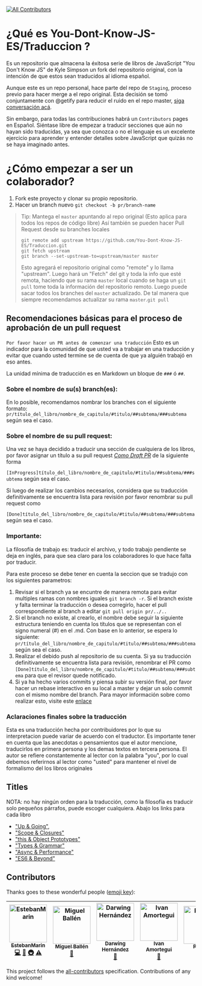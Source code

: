 
[![All Contributors](https://img.shields.io/badge/all_contributors-6-orange.svg?style=flat-square)](#contributors)
# ¿Qué es You-Dont-Know-JS-ES/Traduccion ?

Es un repositorio que almacena la éxitosa serie de libros de JavaScript "You Don't Know JS" de Kyle Simpson un fork del repositorio original, con la intención de que estos sean traducidos al idioma español.

Aunque este es un repo personal, hace parte del repo de `Staging`, proceso previo para hacer merge a el repo original. Esta decisión se tomó conjuntamente con @getify para reducir el ruido en el repo master, [siga conversación acá](https://github.com/getify/You-Dont-Know-JS/pull/1378).

Sin embargo, para todas las contribuciones habrá un `Contributors` pages en Español. Siéntase libre de empezar a traducir secciones que aún no hayan sido traducidas, ya sea que conozca o no el lenguaje es un excelente ejercicio para aprender y entender detalles sobre JavaScript que quizás no se haya imaginado antes.

# ¿Cómo empezar a ser un colaborador?

1. Fork este proyecto y clonar su propio repositorio.
2. Hacer un branch nuevo `git checkout -b pr/branch-name`

> Tip: Mantega el `master` apuntando al repo original (Esto aplica para todos los repos de código libre)
> Así también se pueden hacer Pull Request desde su branches locales
>
> ```
> git remote add upstream https://github.com/You-Dont-Know-JS-ES/Traduccion.git
> git fetch upstream
> git branch --set-upstream-to=upstream/master master
> ```
>
> Esto agregará el repositorio original como "remote" y lo llama "upstream". Luego
> hará un "Fetch" del git y toda la info que esté remota, haciendo que su rama `master`
> local cuando se haga un `git pull` tome toda la información del repositorio remoto.
> Luego puede sacar todos los branches del `master` actualizado.
> De tal manera que siempre recomendamos actualizar su rama `master`.`git pull`

## Recomendaciones básicas para el proceso de aprobación de un pull request

`Por favor hacer un PR antes de comenzar una traducción` Esto es un indicador para la comunidad de que usted va a trabajar en una traducción y evitar que cuando usted termine se de cuenta de que ya alguién trabajó en eso antes.

La unidad mínima de traducción es en Markdown un bloque de `###` ó `##`.

### Sobre el nombre de su(s) branch(es):

En lo posible, recomendamos nombrar los branches con el siguiente formato: 
  `pr/título_del_libro/nombre_de_capitulo/#titulo/##subtema/###subtema` según sea el caso. 

### Sobre el nombre de su pull request: 

 Una vez se haya decidido a traducir una sección de cualquiera de los libros, por favor asignar un título a su pull request [_*Como Draft PR*_](https://github.blog/2019-02-14-introducing-draft-pull-requests/) de la siguiente forma
 
  `[InProgress]título_del_libro/nombre_de_capitulo/#titulo/##subtema/###subtema` según sea el caso. 

Si luego de realizar los cambios necesarios, considera que su traducción definitivamente se encuentra lista para revisión por favor renombrar su pull request como
  
  `[Done]título_del_libro/nombre_de_capitulo/#titulo/##subtema/###subtema` según sea el caso.

### Importante: 

La filosofía de trabajo es: traducir el archivo, y todo trabajo pendiente se deja en inglés, para que sea claro para los colaboradores lo que hace falta por traducir.

Para este proceso se debe tener en cuenta la seccion que se tradujo con los siguientes parametros:

1. Revisar si el branch ya se encuntre de manera remota para evitar multiples ramas con nombres iguales `git branch -r`. Si el branch existe y falta terminar la traducción o desea corregirlo, hacer el pull correspondiente al branch a editar `git pull origin pr/../..`
2. Si el branch no existe, al crearlo, el nombre debe seguir la siguiente estructura teniendo en cuenta los títulos que se representan con el signo numeral (#) en el .md. Con base en lo anterior, se espera lo siguiente: `pr/título_del_libro/nombre_de_capitulo/#titulo/##subtema/###subtema` según sea el caso.
3. Realizar el debido push al repositorio de su cuenta. Si ya su traducción definitivamente se encuentra lista para revisión, renombrar  el PR como `[Done]título_del_libro/nombre_de_capitulo/#titulo/##subtema/###subtema` para que el revisor quede notificado.
4. Si ya ha hecho varios commits y piensa subir su versión final, por favor hacer un rebase interactivo en su local a master y dejar un solo commit con el mismo nombre del branch. Para mayor información sobre como realizar esto, visite este [enlace](https://www.atlassian.com/git/tutorials/rewriting-history/git-rebase)

### Aclaraciones finales sobre la traducción

Esta es una traducción hecha por contribuidores por lo que su interpretacion puede variar de acuerdo con el traductor. Es importante tener en cuenta que las anecdotas o pensamientos que el autor mencione, traducirlos en primera persona y los demas textos en tercera persona. El autor se refiere constantemente al lector con la palabra "you", por lo cual debemos referirnos al lector como "usted" para mantener el nivel de formalismo del los libros originales

## Titles

NOTA: no hay ningún orden para la traducción, como la filosofía es traducir solo pequeños párrafos, puede escoger cualquiera. Abajo los links para cada libro

- ["Up & Going"](https://github.com/You-Dont-Know-JS-ES/Traduccion/tree/master/up%20%26%20going), 
- ["Scope & Closures"](https://github.com/You-Dont-Know-JS-ES/Traduccion/tree/master/scope%20%26%20closures)
- ["this & Object Prototypes"](https://github.com/You-Dont-Know-JS-ES/Traduccion/tree/master/this%20%26%20object%20prototypes)
- ["Types & Grammar"](https://github.com/You-Dont-Know-JS-ES/Traduccion/tree/master/types%20%26%20grammar)
- ["Async & Performance"](https://github.com/You-Dont-Know-JS-ES/Traduccion/tree/master/async%20%26%20performance)
- ["ES6 & Beyond"](https://github.com/You-Dont-Know-JS-ES/Traduccion/tree/master/es6%20%26%20beyond)

## Contributors


Thanks goes to these wonderful people ([emoji key](https://github.com/all-contributors/all-contributors#emoji-key)):

<!-- ALL-CONTRIBUTORS-LIST:START - Do not remove or modify this section -->
<!-- prettier-ignore -->
| [<img src="https://avatars3.githubusercontent.com/u/13613037?v=4" width="100px;" alt="EstebanMarin"/><br /><sub><b>EstebanMarin</b></sub>](https://github.com/EstebanMarin)<br />[💻](https://github.com/You-Dont-Know-JS-ES/Traduccion/commits?author=EstebanMarin "Code") [📖](https://github.com/You-Dont-Know-JS-ES/Traduccion/commits?author=EstebanMarin "Documentation") [🚇](#infra-EstebanMarin "Infrastructure (Hosting, Build-Tools, etc)") [⚠️](https://github.com/You-Dont-Know-JS-ES/Traduccion/commits?author=EstebanMarin "Tests") | [<img src="https://avatars2.githubusercontent.com/u/7406472?v=4" width="100px;" alt="Miguel Ballén"/><br /><sub><b>Miguel Ballén</b></sub>](https://github.com/mballeng91)<br />[📖](https://github.com/You-Dont-Know-JS-ES/Traduccion/commits?author=mballeng91 "Documentation") | [<img src="https://avatars0.githubusercontent.com/u/1877244?v=4" width="100px;" alt="Darwing Hernández"/><br /><sub><b>Darwing Hernández</b></sub>](https://github.com/Zenfeuer)<br />[📖](https://github.com/You-Dont-Know-JS-ES/Traduccion/commits?author=Zenfeuer "Documentation") | [<img src="https://avatars0.githubusercontent.com/u/2787465?v=4" width="100px;" alt="Ivan Amortegui"/><br /><sub><b>Ivan Amortegui</b></sub>](https://github.com/usedtobeme)<br />[📖](https://github.com/You-Dont-Know-JS-ES/Traduccion/commits?author=usedtobeme "Documentation") | [<img src="https://avatars0.githubusercontent.com/u/28151395?v=4" width="100px;" alt="Polcran"/><br /><sub><b>Polcran</b></sub>](https://github.com/Polcran)<br />[📖](https://github.com/You-Dont-Know-JS-ES/Traduccion/commits?author=Polcran "Documentation") | [<img src="https://avatars2.githubusercontent.com/u/15127221?v=4" width="100px;" alt="Jess Casas"/><br /><sub><b>Jess Casas</b></sub>](https://github.com/jlcasasg)<br />[📖](https://github.com/You-Dont-Know-JS-ES/Traduccion/commits?author=jlcasasg "Documentation") |
| :---: | :---: | :---: | :---: | :---: | :---: |
<!-- ALL-CONTRIBUTORS-LIST:END -->

This project follows the [all-contributors](https://github.com/all-contributors/all-contributors) specification. Contributions of any kind welcome!
